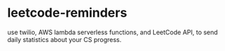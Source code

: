 # leetcode-reminders

use twilio, AWS lambda serverless functions, and LeetCode API, to send daily statistics about your CS progress.
